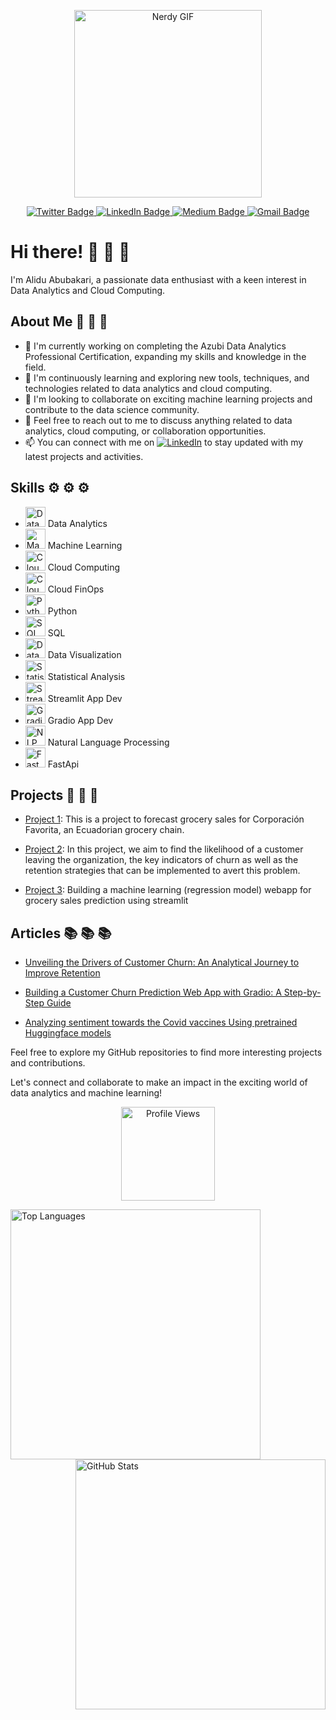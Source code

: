 <p align="center">
  <img src="https://media.giphy.com/media/13HgwGsXF0aiGY/giphy.gif" width="300" alt="Nerdy GIF"/>
</p>

<p align="center">
  <a href="[your-twitter-URL](https://twitter.com/AliduAbubakari)">
    <img src="https://img.shields.io/badge/Twitter-blue?style=for-the-badge&logo=twitter&logoColor=white" alt="Twitter Badge"/>
  </a>
  <a href="[your-linkedin-URL](https://www.linkedin.com/in/alidu-abubakari-2612bb57/)">
    <img src="https://img.shields.io/badge/LinkedIn-blue?style=for-the-badge&logo=linkedin&logoColor=white" alt="LinkedIn Badge"/>
  </a>
  <a href="[your-medium-URL](https://medium.com/@alidu143)">
    <img src="https://img.shields.io/badge/Medium-black?style=for-the-badge&logo=medium&logoColor=white" alt="Medium Badge"/>
  </a>
  <a href="mailto:alidu143@gmail.com">
    <img src="https://img.shields.io/badge/Gmail-red?style=for-the-badge&logo=gmail&logoColor=white" alt="Gmail Badge"/>
  </a>
</p>


# Hi there! 👋 👋 👋


I'm Alidu Abubakari, a passionate data enthusiast with a keen interest in Data Analytics and Cloud Computing.

## About Me 👤 👤 👤

- 🔭 I'm currently working on completing the Azubi Data Analytics Professional Certification, expanding my skills and knowledge in the field.
- 🌱 I'm continuously learning and exploring new tools, techniques, and technologies related to data analytics and cloud computing.
- 👯 I'm looking to collaborate on exciting machine learning projects and contribute to the data science community.
- 💬 Feel free to reach out to me to discuss anything related to data analytics, cloud computing, or collaboration opportunities.
- 📫 You can connect with me on [![LinkedIn](https://img.shields.io/badge/LinkedIn-%230077B5?logo=linkedin&logoColor=white)](https://www.linkedin.com/in/alidu-abubakari-2612bb57/) to stay updated with my latest projects and activities.

## Skills  ⚙️ ⚙️ ⚙️

- <img src="https://img.favpng.com/19/19/7/analytics-computer-icons-data-analysis-data-science-png-favpng-shG6tVJzrLrUvefyYXcgsMFEi.jpg" alt="Data Analytics" width="32" height="32"> Data Analytics
- <img src="https://www.kindpng.com/picc/m/74-742079_machine-learning-icons-png-transparent-png.png" alt="Machine Learning" width="32" height="32"> Machine Learning
- <img src="https://th.bing.com/th/id/R.e54e8fa95a1337104425c511d8f7efaa?rik=GUciO%2bvoyjW0zw&riu=http%3a%2f%2fcxparadise.com%2fassets%2fimg%2fAWS_Cloud.png&ehk=4GzfhMa5RN8EU2iDBOhlETt9RcdkVRXjjNyZisH2llA%3d&risl=&pid=ImgRaw&r=0" alt="Cloud Computing" width="32" height="32"> Cloud Computing
- <img src="https://surveymonkey-assets.s3.amazonaws.com/collector/402155112/image_upload/f1c202c1-f2dc-460d-8a0a-24499579b08c.png" alt="Cloud FinOps" width="32" height="32"> Cloud FinOps
- <img src="https://pluspng.com/img-png/python-logo-png-open-2000.png" alt="Python" width="32" height="32"> Python
- <img src="https://www.microsoft.com/en-us/sql-server/developer-get-started/sql-devops/img/sqldevops.png" alt="SQL" width="32" height="32"> SQL
- <img src="https://thumbs.dreamstime.com/b/data-visualization-isolated-icon-simple-element-illustration-technology-concept-icons-editable-logo-sign-symbol-design-142287524.jpg" alt="Data Visualization" width="32" height="32"> Data Visualization
- <img src="https://www.clipartmax.com/png/middle/96-966181_cryptocurrency-and-ico-market-analysis-from-the-digital-market-analysis.png" alt="Statistical Analysis" width="32" height="32"> Statistical Analysis
- <img src="https://miro.medium.com/max/1000/1*njd7leqKQ9uZ22V5wA3jng.png" alt="Streamlit app development" width="32" height="32"> Streamlit App Dev
- <img src="https://huggingface.co/front/assets/spaces-launch-page/gradio-logo.svg" alt="Gradio app development" width="32" height="32"> Gradio App Dev
- <img src="https://luxcapital-website-media.s3.amazonaws.com/wp-content/uploads/2019/12/23115642/Logo-600x554.png" alt="NLP with Huggingface" width="32" height="32"> Natural Language Processing 
-  <img src="https://fastapi-tutorial.readthedocs.io/en/latest/img/fastAPI.png" alt="FastApi" width="32" height="32"> FastApi


## Projects 📂 📂 📂 

- [Project 1](https://github.com/aliduabubakari/Forecasting-Future-Sales-for-Corporaci-n-Favorita-Grocery.git): This is a project to forecast grocery sales for Corporación Favorita, an Ecuadorian grocery chain.

- [Project 2](https://github.com/aliduabubakari/Telco-Customer-Churn): In this project, we aim to find the likelihood of a customer leaving the organization, the key indicators of churn as well as the retention strategies that can be implemented to avert this problem.

- [Project 3](https://github.com/aliduabubakari/Streamlit-grocery-sales-prediction-app): Building a machine learning (regression model) webapp for grocery sales prediction using streamlit

 ## Articles 📚 📚 📚
 
 - [Unveiling the Drivers of Customer Churn: An Analytical Journey to Improve Retention](https://medium.com/@alidu143/unveiling-the-drivers-of-customer-churn-an-analytical-journey-to-improve-retention-part-2-ad561a05c20f)

- [Building a Customer Churn Prediction Web App with Gradio: A Step-by-Step Guide](https://medium.com/@alidu143/building-a-customer-churn-prediction-web-app-with-gradio-a-step-by-step-guide-5d7d77ede323) 

- [Analyzing sentiment towards the Covid vaccines Using pretrained Huggingface models](https://medium.com/@alidu143/analyzing-sentiment-towards-the-covid-vaccines-using-pretrained-huggingface-models-8222d2e3610d) 
 

Feel free to explore my GitHub repositories to find more interesting projects and contributions.


Let's connect and collaborate to make an impact in the exciting world of data analytics and machine learning!


<p align="center">
  <img src="https://komarev.com/ghpvc/?username=aliduabubakari&color=blueviolet" alt="Profile Views" width="150" />
</p>


<div>
  <a href="https://github.com/anuraghazra/github-readme-stats">
    <img align="left" src="https://github-readme-stats.vercel.app/api/top-langs/?username=aliduabubakari&layout=compact&langs_count=6" alt="Top Languages" width="400" />
  </a>
  <a href="https://github.com/your-github-aliduabubakari">
    <img align="right" src="https://github-readme-stats.vercel.app/api?username=aliduabubakari&show_icons=true&theme=dracula" alt="GitHub Stats" width="400" />
  </a>
</div>





<!---
aliduabubakari/aliduabubakari is a ✨ special ✨ repository because its `README.md` (this file) appears on your GitHub profile.
You can click the Preview link to take a look at your changes.
--->
